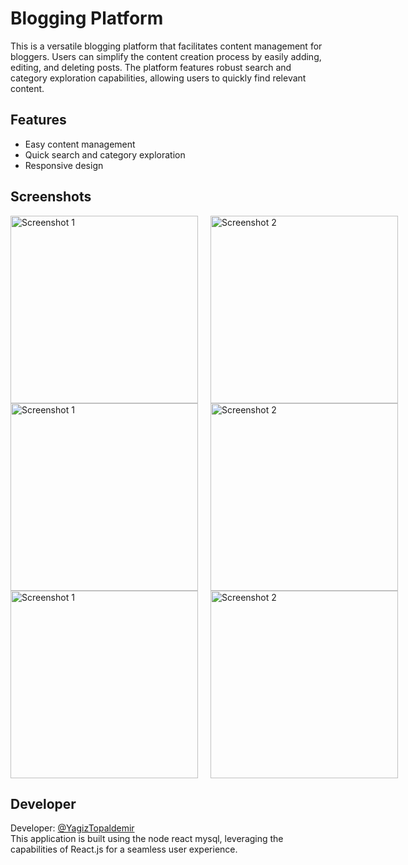 # Blogging Platform

This is a versatile blogging platform that facilitates content management for bloggers. Users can simplify the content creation process by easily adding, editing, and deleting posts. The platform features robust search and category exploration capabilities, allowing users to quickly find relevant content.

## Features
- Easy content management
- Quick search and category exploration
- Responsive design

## Screenshots
<div style="display: flex; gap: 20px;">
  <img src="https://github.com/user-attachments/assets/26672180-d04b-4321-8d65-b21d0cb6717b" alt="Screenshot 1" width="300" />
  <img src="https://github.com/user-attachments/assets/c458f0b6-5887-4f51-9cad-31b083291f20" alt="Screenshot 2" width="300" />
</div>

<div style="display: flex; gap: 20px;">
  <img src="https://github.com/user-attachments/assets/bffe2c88-a4ab-4445-b47d-0dcb302eda89" alt="Screenshot 1" width="300" />
  <img src="https://github.com/user-attachments/assets/39ce3cc1-4e46-4c86-bf1f-2054a44a8e94" alt="Screenshot 2" width="300" />
</div>

<div style="display: flex; gap: 20px;">
  <img src="https://github.com/user-attachments/assets/7d2720e2-25c1-4c04-adbe-e23bceda95c3" alt="Screenshot 1" width="300" />
  <img src="https://github.com/user-attachments/assets/5ce5a209-bcc6-4851-9a02-b3e42355c77f" alt="Screenshot 2" width="300" />
</div>






## Developer
Developer: [@YagizTopaldemir](https://github.com/YagizTopaldemir)  
This application is built using the node react mysql, leveraging the capabilities of React.js for a seamless user experience.
